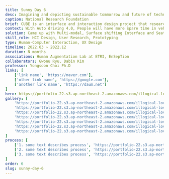 ```yaml
---
title: Sunny Day 6
desc: Imagining and depicting sustainable tommorrow and future of technology with XR and Wearable.
caption: National Research Foundation
brief: CUBE is an interface and interaction design project that researched what kind of interaction people can do in the moving medium - mobility(cars) - when the fourth stage of autonomous driving is commercialized in the future.
context: With Auto driving 4.0, People will have more spare time in vehicles in the future. To imagine various scenarios and design an interface for them is needed.
solution: Came up with Multi-modal, Surface shifting Interface and Seat
skill_role: HCI Design, User Research, Prototyping
type: Human-Computer Interaction, UX Design
timeline: 2022.03 ~ 2022.12
duration: N months
associations: Human Augmentation Lab at ETRI, EnSepTion
collaborators: Gwonu Ryu, Dabin Kim
professor: Yongsoon Choi Ph.D
links: [
    ['link name', 'https://naver.com'], 
    ['other link name', 'https://google.com'], 
    ['another link name', 'https://daum.net']
]
hero: https://portfolio-22.s3.ap-northeast-2.amazonaws.com/illogical-love_hero.jpg
gallery: [
    'https://portfolio-22.s3.ap-northeast-2.amazonaws.com/illogical-love_hero.jpg',
    'https://portfolio-22.s3.ap-northeast-2.amazonaws.com/illogical-love_hero.jpg',
    'https://portfolio-22.s3.ap-northeast-2.amazonaws.com/illogical-love_hero.jpg',
    'https://portfolio-22.s3.ap-northeast-2.amazonaws.com/illogical-love_hero.jpg',
    'https://portfolio-22.s3.ap-northeast-2.amazonaws.com/illogical-love_hero.jpg',
    'https://portfolio-22.s3.ap-northeast-2.amazonaws.com/illogical-love_hero.jpg',
    'https://portfolio-22.s3.ap-northeast-2.amazonaws.com/illogical-love_hero.jpg',
]
process: [
    ['1. some text describes process', 'https://portfolio-22.s3.ap-northeast-2.amazonaws.com/illogical-love_hero.jpg'],
    ['2. some text describes process', 'https://portfolio-22.s3.ap-northeast-2.amazonaws.com/illogical-love_hero.jpg'],
    ['3. some text describes process', 'https://portfolio-22.s3.ap-northeast-2.amazonaws.com/illogical-love_hero.jpg'],
]
order: 6
slug: sunny-day-6
---
```


